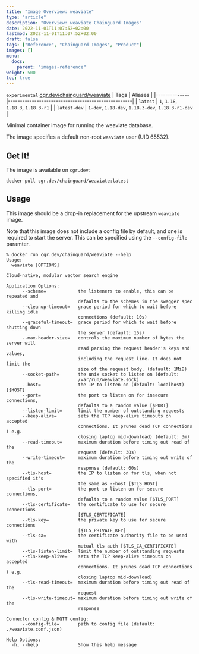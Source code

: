 ```yaml
---
title: "Image Overview: weaviate"
type: "article"
description: "Overview: weaviate Chainguard Images"
date: 2022-11-01T11:07:52+02:00
lastmod: 2022-11-01T11:07:52+02:00
draft: false
tags: ["Reference", "Chainguard Images", "Product"]
images: []
menu:
  docs:
    parent: "images-reference"
weight: 500
toc: true
---
```


`experimental` [cgr.dev/chainguard/weaviate](https://github.com/chainguard-images/images/tree/main/images/weaviate)
| Tags         | Aliases                                            |
|--------------|----------------------------------------------------|
| `latest`     | `1`, `1.18`, `1.18.3`, `1.18.3-r1`                 |
| `latest-dev` | `1-dev`, `1.18-dev`, `1.18.3-dev`, `1.18.3-r1-dev` |



Minimal container image for running the weaviate database.

The image specifies a default non-root `weaviate` user (UID 65532).

## Get It!

The image is available on `cgr.dev`:

```
docker pull cgr.dev/chainguard/weaviate:latest
```

## Usage

This image should be a drop-in replacement for the upstream `weaviate` image.

Note that this image does not include a config file by default, and one is required to start the server.
This can be specified using the `--config-file` paramter.

```
% docker run cgr.dev/chainguard/weaviate --help
Usage:
  weaviate [OPTIONS]

Cloud-native, modular vector search engine

Application Options:
      --scheme=            the listeners to enable, this can be repeated and
                           defaults to the schemes in the swagger spec
      --cleanup-timeout=   grace period for which to wait before killing idle
                           connections (default: 10s)
      --graceful-timeout=  grace period for which to wait before shutting down
                           the server (default: 15s)
      --max-header-size=   controls the maximum number of bytes the server will
                           read parsing the request header's keys and values,
                           including the request line. It does not limit the
                           size of the request body. (default: 1MiB)
      --socket-path=       the unix socket to listen on (default:
                           /var/run/weaviate.sock)
      --host=              the IP to listen on (default: localhost) [$HOST]
      --port=              the port to listen on for insecure connections,
                           defaults to a random value [$PORT]
      --listen-limit=      limit the number of outstanding requests
      --keep-alive=        sets the TCP keep-alive timeouts on accepted
                           connections. It prunes dead TCP connections ( e.g.
                           closing laptop mid-download) (default: 3m)
      --read-timeout=      maximum duration before timing out read of the
                           request (default: 30s)
      --write-timeout=     maximum duration before timing out write of the
                           response (default: 60s)
      --tls-host=          the IP to listen on for tls, when not specified it's
                           the same as --host [$TLS_HOST]
      --tls-port=          the port to listen on for secure connections,
                           defaults to a random value [$TLS_PORT]
      --tls-certificate=   the certificate to use for secure connections
                           [$TLS_CERTIFICATE]
      --tls-key=           the private key to use for secure connections
                           [$TLS_PRIVATE_KEY]
      --tls-ca=            the certificate authority file to be used with
                           mutual tls auth [$TLS_CA_CERTIFICATE]
      --tls-listen-limit=  limit the number of outstanding requests
      --tls-keep-alive=    sets the TCP keep-alive timeouts on accepted
                           connections. It prunes dead TCP connections ( e.g.
                           closing laptop mid-download)
      --tls-read-timeout=  maximum duration before timing out read of the
                           request
      --tls-write-timeout= maximum duration before timing out write of the
                           response

Connector config & MQTT config:
      --config-file=       path to config file (default: ./weaviate.conf.json)

Help Options:
  -h, --help               Show this help message
```

